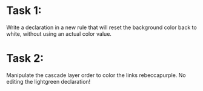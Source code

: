 # Task 1:
Write a declaration in a new rule that will reset the background color back to white, without using an actual color value.

# Task 2:
Manipulate the cascade layer order to color the links rebeccapurple. No editing the lightgreen declaration!
